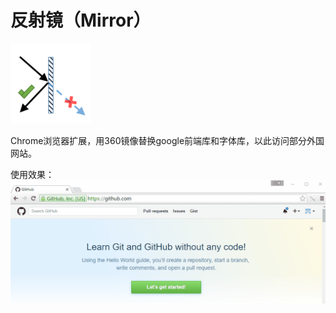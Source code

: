 # 反射镜（Mirror）
![](https://raw.githubusercontent.com/zhongwf/mirror/master/images/logo.png)

Chrome浏览器扩展，用360镜像替换google前端库和字体库，以此访问部分外国网站。

使用效果：
![](https://raw.githubusercontent.com/zhongwf/mirror/master/images/ad.gif)




